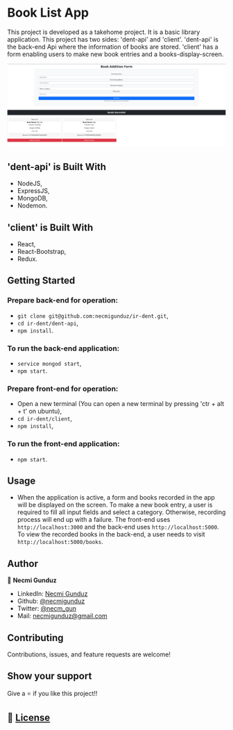 # Book List App
This project is developed as a takehome project. It is a basic library application. This project has two sides: 'dent-api' and 'client'. 'dent-api' is the back-end Api where the information of books are stored. 'client' has a form enabling users to make new book entries and a books-display-screen.

![screenshot](https://github.com/necmigunduz/ir-dent/blob/master/screenShot.png)

## 'dent-api' is Built With

- NodeJS,
- ExpressJS,
- MongoDB,
- Nodemon.

## 'client' is Built With

- React,
- React-Bootstrap,
- Redux.

## Getting Started
### Prepare back-end for operation:
- `git clone git@github.com:necmigunduz/ir-dent.git`,
- `cd ir-dent/dent-api`,
- `npm install`.

### To run the back-end application:
- `service mongod start`,
- `npm start`.

### Prepare front-end for operation: 
- Open a new terminal (You can open a new terminal by pressing 'ctr + alt + t' on ubuntu),
- `cd ir-dent/client`,
- `npm install`,

### To run the front-end application:
- `npm start`.

## Usage
- When the application is active, a form and books recorded in the app will be displayed on the screen. To make a new book entry, a user is required to fill all input fields and select a category. Otherwise, recording process will end up with a failure. The front-end uses `http://localhost:3000` and the back-end uses `http://localhost:5000`. To view the recorded books in the back-end, a user needs to visit `http://localhost:5000/books`.

## Author

👤 **Necmi Gunduz**

- LinkedIn: [Necmi Gunduz](https://www.linkedin.com/in/necmigunduz/)
- Github: [@necmigunduz](https://github.com/necmigunduz/)
- Twitter: [@necm_gun](https://twitter.com/necm_gun)
- Mail: [necmigunduz@gmail.com](necmigunduz@gmail.com)

## Contributing

Contributions, issues, and feature requests are welcome!

## Show your support

Give a ⭐️ if you like this project!!

## 📝 [License](https://creativecommons.org/licenses/by-nc-nd/4.0/)